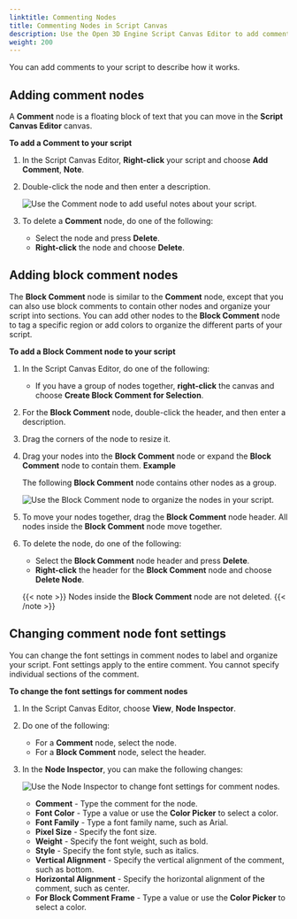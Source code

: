 ```yaml
---
linktitle: Commenting Nodes
title: Commenting Nodes in Script Canvas
description: Use the Open 3D Engine Script Canvas Editor to add comments to your script.
weight: 200
---
```


You can add comments to your script to describe how it works.

## Adding comment nodes

A **Comment** node is a floating block of text that you can move in the **Script Canvas Editor** canvas.

**To add a Comment to your script**

1. In the Script Canvas Editor, **Right-click** your script and choose **Add Comment**, **Note**.

1. Double-click the node and then enter a description.

    ![Use the Comment node to add useful notes about your script.](/images/user-guide/scripting/script-canvas/nodes-commenting.png)

1. To delete a **Comment** node, do one of the following:
    + Select the node and press **Delete**.
    + **Right-click** the node and choose **Delete**.

## Adding block comment nodes

The **Block Comment** node is similar to the **Comment** node, except that you can also use block comments to contain other nodes and organize your script into sections. You can add other nodes to the **Block Comment** node to tag a specific region or add colors to organize the different parts of your script.

**To add a Block Comment node to your script**

1. In the Script Canvas Editor, do one of the following:
    + If you have a group of nodes together, **right-click** the canvas and choose **Create Block Comment for Selection**.

1. For the **Block Comment** node, double-click the header, and then enter a description.

1. Drag the corners of the node to resize it.

1. Drag your nodes into the **Block Comment** node or expand the **Block Comment** node to contain them.
**Example**

    The following **Block Comment** node contains other nodes as a group.

    ![Use the Block Comment node to organize the nodes in your script.](/images/user-guide/scripting/script-canvas/nodes-commenting-block.png)

1. To move your nodes together, drag the **Block Comment** node header. All nodes inside the **Block Comment** node move together.

1. To delete the node, do one of the following:
    + Select the **Block Comment** node header and press **Delete**.
    + **Right-click** the header for the **Block Comment** node and choose **Delete Node**.

    {{< note >}}
Nodes inside the **Block Comment** node are not deleted.
    {{< /note >}}

## Changing comment node font settings

You can change the font settings in comment nodes to label and organize your script. Font settings apply to the entire comment. You cannot specify individual sections of the comment.

**To change the font settings for comment nodes**

1. In the Script Canvas Editor, choose **View**, **Node Inspector**.

1. Do one of the following:
    + For a **Comment** node, select the node.
    + For a **Block Comment** node, select the header.

1. In the **Node Inspector**, you can make the following changes:

    ![Use the Node Inspector to change font settings for comment nodes.](/images/user-guide/scripting/script-canvas/nodes-commenting-block-font-settings.png)

    + **Comment** - Type the comment for the node.
    + **Font Color** - Type a value or use the **Color Picker** to select a color.
    + **Font Family** - Type a font family name, such as Arial.
    + **Pixel Size** - Specify the font size.
    + **Weight** - Specify the font weight, such as bold.
    + **Style** - Specify the font style, such as italics.
    + **Vertical Alignment** - Specify the vertical alignment of the comment, such as bottom.
    + **Horizontal Alignment** - Specify the horizontal alignment of the comment, such as center.
    + **For Block Comment Frame** - Type a value or use the **Color Picker** to select a color.
